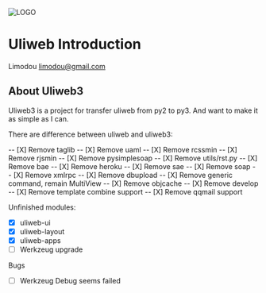 ![LOGO](https://raw.github.com/limodou/uliweb3/master/logos/uliweb_logo_media.png)

Uliweb Introduction
=====================

Limodou <limodou@gmail.com>

## About Uliweb3

Uliweb3 is a project for transfer uliweb from py2 to py3. And want to make it as simple as I can.

There are difference between uliweb and uliweb3:

-- [X] Remove taglib
-- [X] Remove uaml
-- [X] Remove rcssmin
-- [X] Remove rjsmin
-- [X] Remove pysimplesoap
-- [X] Remove utils/rst.py
-- [X] Remove bae
-- [X] Remove heroku
-- [X] Remove sae
-- [X] Remove soap
-- [X] Remove xmlrpc
-- [X] Remove dbupload
-- [X] Remove generic command, remain MultiView
-- [X] Remove objcache
-- [X] Remove develop
-- [X] Remove template combine support
-- [X] Remove qqmail support

Unfinished modules:

- [X] uliweb-ui
- [X] uliweb-layout
- [X] uliweb-apps
- [ ] Werkzeug upgrade

Bugs

- [ ] Werkzeug Debug seems failed